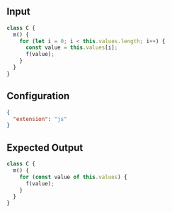 
## Input
```javascript input
class C {
  m() {
    for (let i = 0; i < this.values.length; i++) {
      const value = this.values[i];
      f(value);
    }
  }
}
```

## Configuration
```json configuration
{
  "extension": "js"
}
```

## Expected Output
```javascript expected output
class C {
  m() {
    for (const value of this.values) {
      f(value);
    }
  }
}
```
